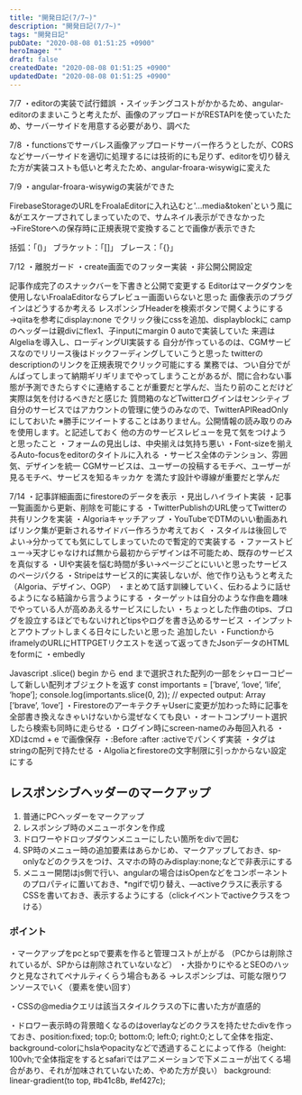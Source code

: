 ```yaml
---
title: "開発日記(7/7~)"
description: "開発日記(7/7~)"
tags: "開発日記"
pubDate: "2020-08-08 01:51:25 +0900"
heroImage: ""
draft: false
createdDate: "2020-08-08 01:51:25 +0900"
updatedDate: "2020-08-08 01:51:25 +0900"
---
```


7/7
・editorの実装で試行錯誤
・スイッチングコストがかかるため、angular-editorのままいこうと考えたが、画像のアップロードがRESTAPIを使っていたため、サーバーサイドを用意する必要があり、調べた

7/8
・functionsでサーバレス画像アップロードサーバー作ろうとしたが、CORSなどサーバーサイドを適切に処理するには技術的にも足りず、editorを切り替えた方が実装コストも低いと考えたため、angular-froara-wisywigに変えた

7/9
・angular-froara-wisywigの実装ができた

FirebaseStorageのURLをFroalaEditorに入れ込むと'...media&amp;token'という風に&がエスケープされてしまっていたので、サムネイル表示ができなかった
→FireStoreへの保存時に正規表現で変換することで画像が表示できた

括弧：「()」
ブラケット：「[]」
ブレース：「{}」

7/12
・離脱ガード
・create画面でのフッター実装
・非公開公開設定

記事作成完了のスナックバーを下書きと公開で変更する
Editorはマークダウンを使用しないFroalaEditorならプレビュー画面いらないと思った
画像表示のプラグインはどうするか考える
レスポンシブHeaderを検索ボタンで開くようにする
→qiitaを参考にdisplay:none でクリック後にcssを追加、displayblockに
campのヘッダーは親divにflex1、子inputにmargin 0 autoで実装していた
来週はAlgeliaを導入し、ローディングUI実装する
自分が作っているのは、CGMサービスなのでリリース後はドックフーディングしていこうと思った
twitterのdescriptionのリンクを正規表現でクリック可能にする
業務では、つい自分でがんばってしまって納期ギリギリまでやってしまうことがあるが、間に合わない事態が予測できたらすぐに連絡することが重要だと学んだ、当たり前のことだけど実際は気を付けるべきだと感じた
質問箱のなどTwitterログインはセンシティブ
自分のサービスではアカウントの管理に使うのみなので、TwitterAPIReadOnlyにしておいた
※勝手にツイートすることはありません。公開情報の読み取りのみを使用します。と記述しておく
他の方のサービスレビューを見て気をつけようと思ったこと
・フォームの見出しは、中央揃えは気持ち悪い
・Font-sizeを揃えるAuto-focusをeditorのタイトルに入れる
・サービス全体のテンション、雰囲気、デザインを統一
CGMサービスは、ユーザーの投稿するモチベ、ユーザーが見るモチベ、サービスを知るキッカケ
を満たす設計や導線が重要だと学んだ

7/14
・記事詳細画面にfirestoreのデータを表示
・見出しハイライト実装
・記事一覧画面から更新、削除を可能にする
・TwitterPublishのURL使ってTwitterの共有リンクを実装
・Algoriaキャッチアップ
・YouTubeでDTMのいい動画あればリンク集が更新されるサイドバー作ろうか考えておく
・スタイルは後回しでよい→分かってても気にしてしまっていたので暫定的で実装する
・ファーストビュー→天才じゃなければ無から最初からデザインは不可能ため、既存のサービスを真似する
・UIや実装を悩む時間が多い→ページごとにいいと思ったサービスのページパクる
・Stripeはサービス的に実装しないが、他で作り込もうと考えた（Algoria、デザイン、OGP）
・‪まとめて話す訓練していく、伝わるように話せるようになる‬結論から言うようにする
・ターゲットは自分のような作曲を趣味でやっている人が高めあえるサービスにしたい
・ちょっとした作曲のtips、ブログを設立するほどでもないけれどtipsやログを書き込めるサービス
・インプットとアウトプットしまくる日々にしたいと思った
追加したい
・FunctionからiframelyのURLにHTTPGETリクエストを送って返ってきたJsonデータのHTMLをformに
・embedly

Javascript .slice()
begin から end まで選択された配列の一部をシャローコピーして新しい配列オブジェクトを返す
const importants = [’brave’, ‘love’, ‘life’, ‘hope’];
console.log(importants.slice(0, 2));
// expected output: Array [’brave’, ‘love’]
・FirestoreのアーキテクチャUserに変更が加わった時に記事を全部書き換えなきゃいけないから混ぜなくても良い
・オートコンプリート選択したら検索も同時に走らせる
・ログイン時にscreen-nameのみ毎回入れる
・XDはcmd + e で画像保存
・:Before :after :activeでパンくず実装
・タグは stringの配列で持たせる
・Algoliaとfirestoreの文字制限に引っかからない設定にする

## レスポンシブヘッダーのマークアップ
1. 普通にPCヘッダーをマークアップ
2. レスポンシブ時のメニューボタンを作成
3. ドロワーやドロップダウンメニューにしたい箇所をdivで囲む
4. SP時のメニュー時の追加要素はあらかじめ、マークアップしておき、sp-onlyなどのクラスをつけ、スマホの時のみdisplay:none;などで非表示にする
5. メニュー開閉はjs側で行い、angularの場合はisOpenなどをコンポーネントのプロパティに置いておき、*ngifで切り替え、—activeクラスに表示するCSSを書いておき、表示するようにする（clickイベントでactiveクラスをつける）

### ポイント
・マークアップをpcとspで要素を作ると管理コストが上がる
（PCからは削除されているが、SPからは削除されていないなど）
・大掛かりにやるとSEOのハックと見なされてペナルティくらう場合もある
→レスポンシブは、可能な限りワンソースでいく（要素を使い回す）

・CSSの@mediaクエリは該当スタイルクラスの下に書いた方が直感的

・ドロワー表示時の背景暗くなるのはoverlayなどのクラスを持たせたdivを作っておき、position:fixed; top:0; bottom:0; left:0; right:0;として全体を指定、background-colorにhslaやopacityなどで透過することによって作る（height: 100vh;で全体指定をするとsafariではアニメーションで下メニューが出てくる場合があり、それが加味されていないため、やめた方が良い）
background: linear-gradient(to top, #b41c8b, #ef427c);
